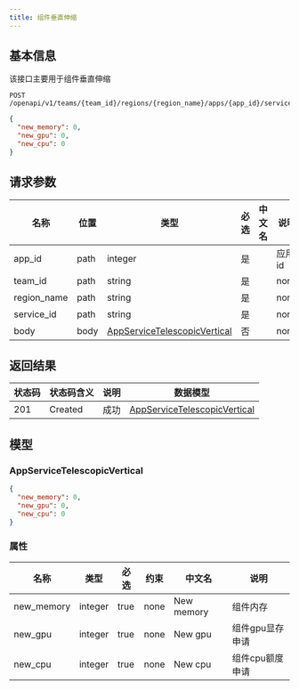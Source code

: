 ```yaml
---
title: 组件垂直伸缩
---
```


## 基本信息

该接口主要用于组件垂直伸缩

```shell title="请求路径"
POST /openapi/v1/teams/{team_id}/regions/{region_name}/apps/{app_id}/services/{service_id}/telescopic/vertical
```

```json title="Body 请求体示例"
{
  "new_memory": 0,
  "new_gpu": 0,
  "new_cpu": 0
}
```

## 请求参数

| 名称        | 位置 | 类型                                                         | 必选 | 中文名 | 说明   |
| ----------- | ---- | ------------------------------------------------------------ | ---- | ------ | ------ |
| app_id      | path | integer                                                      | 是   |        | 应用id |
| team_id     | path | string                                                       | 是   |        | none   |
| region_name | path | string                                                       | 是   |        | none   |
| service_id  | path | string                                                       | 是   |        | none   |
| body        | body | [AppServiceTelescopicVertical](#schemaappservicetelescopicvertical) | 否   |        | none   |

## 返回结果

| 状态码 | 状态码含义                                              | 说明 | 数据模型 |
| ------ | ------------------------------------------------------- | ---- | -------- |
| 201    | Created | 成功 | [AppServiceTelescopicVertical](#schemaappservicetelescopicvertical)   |

## 模型

### AppServiceTelescopicVertical<a id="schemaappservicetelescopicvertical"></a>

```json
{
  "new_memory": 0,
  "new_gpu": 0,
  "new_cpu": 0
}

```

### 属性

| 名称       | 类型    | 必选 | 约束 | 中文名     | 说明            |
| ---------- | ------- | ---- | ---- | ---------- | --------------- |
| new_memory | integer | true | none | New memory | 组件内存        |
| new_gpu    | integer | true | none | New gpu    | 组件gpu显存申请 |
| new_cpu    | integer | true | none | New cpu    | 组件cpu额度申请 |
